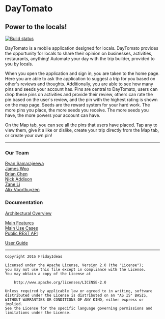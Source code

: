 # DayTomato
## Power to the locals!

[![Build status](https://ci.appveyor.com/api/projects/status/2gtjg5xstixqu8c3?svg=true)](https://ci.appveyor.com/project/james-woo/daytomato)

DayTomato is a mobile application designed for locals. DayTomato provides the opportunity for locals to share their opinion on businesses, activities, restaurants, anything! Automate your day with the trip builder, provided to you by locals.

When you open the application and sign in, you are taken to the home page. Here you are able to ask the application to suggest a trip for you based on other's reviews and thoughts. Additionally, you are able to see how many pins and seeds your account has. Pins are central to DayTomato, users can drop these pins on activities and provide their review, others can rate the pin based on the user's review, and the pin with the highest rating is shown on the map page. Seeds are the reward system for your hard work. The more pins you place, the more seeds you receive. The more seeds you have, the more powers your account can have.

On the Map tab, you can see all the pins that users have placed. Tap any to view them, give it a like or dislike, create your trip directly from the Map tab, or create your own pin!

---

### Our Team
[Ryan Samarajeewa](https://github.com/ryansama)<br />
[James Woo](https://github.com/james-woo)<br />
[Brian Chen](https://github.com/ToucheSir)<br />
[Nick Addison](https://github.com/addisonnick)<br />
[Zane Li](https://github.com/Zanelib1)<br />
[Alix Voorthuyzen](https://github.com/alixvoor)<br />

### Documentation
[Architectural Overview](https://docs.google.com/presentation/d/1t4Ov2VW7ZXqcUSvIqzzz1BZWfQ8kaZPr_QZloVf0Y1k/edit?usp=sharing)  
<!--[Authentication Workflow]()--> 
[Main Features](https://github.com/fridayideas/daytomato/wiki/Features-List)  
[Main Use Cases](https://drive.google.com/open?id=0B6iCv6f-iYt0OG1GeVFJdlV0SWM)  
[Public REST API](https://github.com/fridayideas/daytomatoserver)  
<!--[Third Party Libraries]()-->
[User Guide](https://github.com/fridayideas/daytomato/wiki/User-Guide)

---

    Copyright 2016 FridayIdeas

    Licensed under the Apache License, Version 2.0 (the "License");
    you may not use this file except in compliance with the License.
    You may obtain a copy of the License at

        http://www.apache.org/licenses/LICENSE-2.0

    Unless required by applicable law or agreed to in writing, software
    distributed under the License is distributed on an "AS IS" BASIS,
    WITHOUT WARRANTIES OR CONDITIONS OF ANY KIND, either express or implied.
    See the License for the specific language governing permissions and
    limitations under the License.
